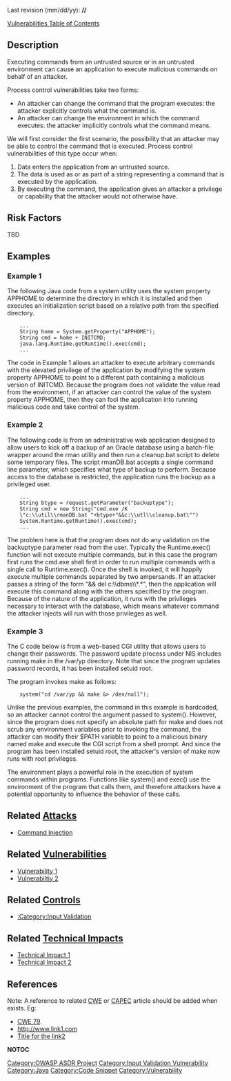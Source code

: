 Last revision (mm/dd/yy): **//**

[Vulnerabilities Table of Contents](ASDR_TOC_Vulnerabilities "wikilink")

## Description

Executing commands from an untrusted source or in an untrusted
environment can cause an application to execute malicious commands on
behalf of an attacker.

Process control vulnerabilities take two forms:

  - An attacker can change the command that the program executes: the
    attacker explicitly controls what the command is.
  - An attacker can change the environment in which the command
    executes: the attacker implicitly controls what the command means.

We will first consider the first scenario, the possibility that an
attacker may be able to control the command that is executed. Process
control vulnerabilities of this type occur when:

1.  Data enters the application from an untrusted source.
2.  The data is used as or as part of a string representing a command
    that is executed by the application.
3.  By executing the command, the application gives an attacker a
    privilege or capability that the attacker would not otherwise have.

## Risk Factors

TBD

## Examples

### Example 1

The following Java code from a system utility uses the system property
APPHOME to determine the directory in which it is installed and then
executes an initialization script based on a relative path from the
specified directory.

```
    ...
    String home = System.getProperty("APPHOME");
    String cmd = home + INITCMD;
    java.lang.Runtime.getRuntime().exec(cmd);
    ...
```

The code in Example 1 allows an attacker to execute arbitrary commands
with the elevated privilege of the application by modifying the system
property APPHOME to point to a different path containing a malicious
version of INITCMD. Because the program does not validate the value read
from the environment, if an attacker can control the value of the system
property APPHOME, then they can fool the application into running
malicious code and take control of the system.

### Example 2

The following code is from an administrative web application designed to
allow users to kick off a backup of an Oracle database using a
batch-file wrapper around the rman utility and then run a cleanup.bat
script to delete some temporary files. The script rmanDB.bat accepts a
single command line parameter, which specifies what type of backup to
perform. Because access to the database is restricted, the application
runs the backup as a privileged user.

```
    ...
    String btype = request.getParameter("backuptype");
    String cmd = new String("cmd.exe /K
    \"c:\\util\\rmanDB.bat "+btype+"&&c:\\utl\\cleanup.bat\"")
    System.Runtime.getRuntime().exec(cmd);
    ...
```

The problem here is that the program does not do any validation on the
backuptype parameter read from the user. Typically the Runtime.exec()
function will not execute multiple commands, but in this case the
program first runs the cmd.exe shell first in order to run multiple
commands with a single call to Runtime.exec(). Once the shell is
invoked, it will happily execute multiple commands separated by two
ampersands. If an attacker passes a string of the form "&& del
c:\\\\dbms\\\\\*.\*", then the application will execute this command
along with the others specified by the program. Because of the nature of
the application, it runs with the privileges necessary to interact with
the database, which means whatever command the attacker injects will run
with those privileges as well.

### Example 3

The C code below is from a web-based CGI utility that allows users to
change their passwords. The password update process under NIS includes
running make in the /var/yp directory. Note that since the program
updates password records, it has been installed setuid root.

The program invokes make as follows:

```
    system("cd /var/yp && make &> /dev/null");
```

Unlike the previous examples, the command in this example is hardcoded,
so an attacker cannot control the argument passed to system(). However,
since the program does not specify an absolute path for make and does
not scrub any environment variables prior to invoking the command, the
attacker can modify their $PATH variable to point to a malicious binary
named make and execute the CGI script from a shell prompt. And since the
program has been installed setuid root, the attacker's version of make
now runs with root privileges.

The environment plays a powerful role in the execution of system
commands within programs. Functions like system() and exec() use the
environment of the program that calls them, and therefore attackers have
a potential opportunity to influence the behavior of these calls.

## Related [Attacks](Attacks "wikilink")

  - [Command Injection](Command_Injection "wikilink")

## Related [Vulnerabilities](Vulnerabilities "wikilink")

  - [Vulnerability 1](Vulnerability_1 "wikilink")
  - [Vulnerabiltiy 2](Vulnerabiltiy_2 "wikilink")

## Related [Controls](Controls "wikilink")

  - [:Category:Input Validation](:Category:Input_Validation "wikilink")

## Related [Technical Impacts](Technical_Impacts "wikilink")

  - [Technical Impact 1](Technical_Impact_1 "wikilink")
  - [Technical Impact 2](Technical_Impact_2 "wikilink")

## References

Note: A reference to related [CWE](http://cwe.mitre.org/) or
[CAPEC](http://capec.mitre.org/) article should be added when exists.
Eg:

  - [CWE 79](http://cwe.mitre.org/data/definitions/79.html).
  - <http://www.link1.com>
  - [Title for the link2](http://www.link2.com)

__NOTOC__

[Category:OWASP ASDR Project](Category:OWASP_ASDR_Project "wikilink")
[Category:Input Validation
Vulnerability](Category:Input_Validation_Vulnerability "wikilink")
[Category:Java](Category:Java "wikilink") [Category:Code
Snippet](Category:Code_Snippet "wikilink")
[Category:Vulnerability](Category:Vulnerability "wikilink")